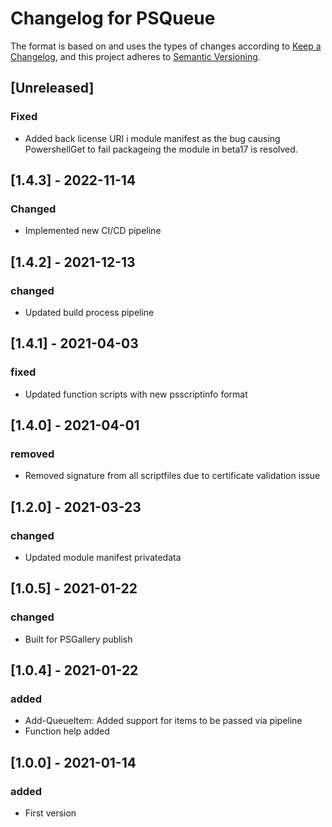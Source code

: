 # Changelog for PSQueue

The format is based on and uses the types of changes according to [Keep a Changelog](https://keepachangelog.com/en/1.0.0/),
and this project adheres to [Semantic Versioning](https://semver.org/spec/v2.0.0.html).

## [Unreleased]

### Fixed

- Added back license URI i module manifest as the bug causing PowershellGet to fail packageing the module in beta17 is resolved.

## [1.4.3] - 2022-11-14

### Changed

- Implemented new CI/CD pipeline

## [1.4.2] - 2021-12-13

### changed

- Updated build process pipeline

## [1.4.1] - 2021-04-03

### fixed

- Updated function scripts with new psscriptinfo format

## [1.4.0] - 2021-04-01

### removed

- Removed signature from all scriptfiles due to certificate validation issue

## [1.2.0] - 2021-03-23

### changed

- Updated module manifest privatedata

## [1.0.5] - 2021-01-22

### changed

- Built for PSGallery publish

## [1.0.4] - 2021-01-22

### added

- Add-QueueItem: Added support for items to be passed via pipeline
- Function help added

## [1.0.0] - 2021-01-14

### added

- First version

